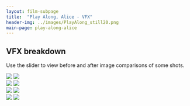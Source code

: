```yaml
---
layout: film-subpage
title:  "Play Along, Alice - VFX"
header-img: ../images/PlayAlong_still20.png
main-page: play-along-alice
---
```



## VFX breakdown
Use the slider to view before and after image comparisons of some shots.

<section>
<div class='twentytwenty-container'>
  <img src='../images/playAlongVFX_still1_before.jpeg'>
  <img src='../images/playAlongVFX_still1_after.jpeg'>
</div>
</section>
<section>
<div class='twentytwenty-container'>
  <img src='../images/playAlongVFX_still2_before.jpeg'>
  <img src='../images/playAlongVFX_still2_after.jpeg'>
</div>
</section>
<section>
<div class='twentytwenty-container'>
  <img src='../images/playAlongVFX_still3_before.jpeg'>
  <img src='../images/playAlongVFX_still3_after.jpeg'>
</div>
</section>
<section>
<div class='twentytwenty-container'>
  <img src='../images/playAlongVFX_still4_before.jpeg'>
  <img src='../images/playAlongVFX_still4_after.jpeg'>
</div>
</section>
<script type="text/javascript">
  $(window).load(function() {
  $(".twentytwenty-container").twentytwenty();
});

</script>